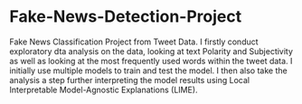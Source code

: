 # Fake-News-Detection-Project
Fake News Classification Project from Tweet Data. I firstly conduct exploratory dta analysis on the data, looking at text Polarity and Subjectivity as well as looking at the most frequently used words within the tweet data.
I initially use multiple models to train and test the model. I then also take the analysis a step further interpreting the model results using Local Interpretable Model-Agnostic Explanations (LIME).
